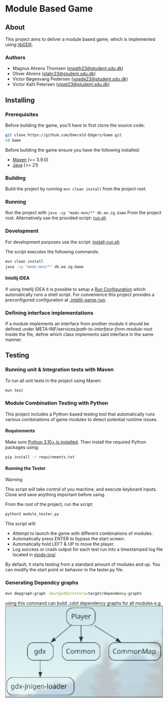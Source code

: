 # Module Based Game

## About

This project aims to deliver a module based game, which is implemented using [libGDX](https://libgdx.com/).

### Authors
* Magnus Ahrens Thomsen (magth23@student.sdu.dk)
* Oliver Ahrens (olahr23@student.sdu.dk)
* Victor Bøgesvang Pedersen (vpede23@student.sdu.dk)
* Victor Kahl Petersen (vipet23@student.sdu.dk)

## Installing

### Prerequisites

Before building the game, you'll have to first clone the source code:

```sh
git clone https://github.com/Emerald-Edgers/Game.git
cd Game
```

Before building the game ensure you have the following installed:

* [Maven](https://maven.apache.org/download.cgi) (>= 3.9.0)
* [Java](https://adoptium.net/) (>= 21)


### Building
Build the project by running `mvn clean install` from the project root.


### Running
Run the project with `java -cp "mods-mvn/*" dk.ee.zg.Game` From the project root.
Alternatively use the provided script: [run.sh](run.sh)

### Development
For development purposes use the script: [install-run.sh](install-run.sh)

The script executes the following commands:

```sh
mvn clean install
java -cp "mods-mvn/*" dk.ee.zg.Game
```

#### Intellij IDEA
If using Intellij IDEA it is possible to setup a [Run Configuration](https://www.jetbrains.com/help/idea/run-debug-configuration.html) which automatically runs a shell script.
For convenience this project provides a preconfigured configuration at [.intellij-game-run](.intellij-game-run).

### Defining interface implementations
If a module implements an interface from another module it should be defined under META-INF/services/_path-to-interface-from-module-root_
Inside the file, define which class implements said interface in the same manner.

## Testing

### Running unit \& Integration tests with Maven
To run all unit tests in the project using Maven:
```sh
mvn test
```

### Module Combination Testing with Python
This project includes a Python-based testing tool that automatically runs various combinations of game modules to detect potential runtime issues.

#### Requirements
Make sure [Python 3.10+ is installed](https://www.python.org/downloads/). Then install the required Python packages using:
```sh
pip install -r requirements.txt
```

#### Running the Tester
> [!WARNING]
> This script will take control of you machine, and execute keyboard inputs. Close and save anything important before using.

From the root of the project, run the script:
```sh
python3 module_tester.py
```
This script will:
* Attempt to launch the game with different combinations of modules.
* Automatically press ENTER to bypass the start screen.
* Automatically hold LEFT \& UP to move the player.
* Log success or crash output for each test run into a timestamped log file located in [mods-log/](mods-log/).

By default, it starts testing from a standard amount of modules and up. You can modify the start point or behavior in the tester.py file.

### Generating Dependcy graphs
```sh
mvn depgraph:graph -DoutputDirectory=target/dependency-graphs
``` 
using this command can build .cdot dependency graphs for all modules
e.g
![img.png](img.png)
